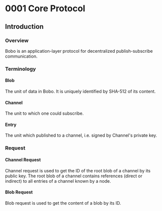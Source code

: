 # 0001 Core Protocol

## Introduction

### Overview

Bobo is an application-layer protocol for decentralized
publish-subscribe communication.

### Terminology

#### Blob

The unit of data in Bobo. It is uniquely identified by SHA-512 of its
content.

#### Channel

The unit to which one could subscribe.

#### Entry

The unit which published to a channel, i.e. signed by Channel's
private key.

### Request

#### Channel Request

Channel request is used to get the ID of the root blob of a channel by
its public key. The root blob of a channel contains references (direct
or indirect) to all entries of a channel known by a node.

#### Blob Request

Blob request is used to get the content of a blob by its ID.
